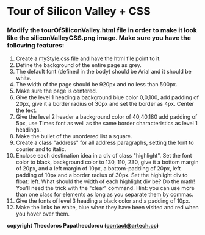 # Tour of Silicon Valley + CSS

### Modify the tourOfSiliconValley.html file in order to make it look like the siliconValleyCSS.png image. Make sure you have the following features:
1. Create a myStyle.css file and have the html file point to it.
2. Define the background of the entire page as grey.
3. The default font (defined in the body) should be Arial and it should be white.
4. The width of the page should be 920px and no less than 500px.
5. Make sure the page is centered.
6. Give the level 1 heading a background blue color 0,0,100, add padding of 20px, give it a border radius of 30px and set the border as 4px. Center the text.
7. Give the level 2 header a background color of 40,40,180 add padding of 5px, use Times font as well as the same border characteristics as level 1 headings.
8. Make the bullet of the unordered list a square.
9. Create a class "address" for all address paragraphs, setting the font to courier and to italic.
10. Enclose each destination idea in a div of class "highlight". Set the font color to black, background color to 130, 110, 230, give it a bottom margin of 20px, and a left margin of 10px, a bottom-padding of 20px, left padding of 10px and a border radius of 30px. Set the highlight div to float: left. What should the width of each highlight div be? Do the math! You'll need the trick with the "clear" command. Hint: you can use more than one class for elements as long as you separate them by commas.
11. Give the fonts of level 3 heading a black color and a padding of 10px.
12. Make the links be white, blue when they have been visited and red when you hover over them.


**copyright Theodoros Papatheodorou (contact@artech.cc)**
